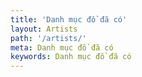 ```yaml
---
title: 'Danh mục đồ đã có'
layout: Artists
path: '/artists/'
meta: Danh mục đồ đã có
keywords: Danh mục đồ đã có
---
```

